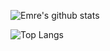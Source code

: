 ![Emre's github stats](https://github-readme-stats.vercel.app/api?username=emrecakmak&show_icons=true&theme=graywhite)

![Top Langs](https://github-readme-stats.vercel.app/api/top-langs/?username=emrecakmak&layout=compact)
